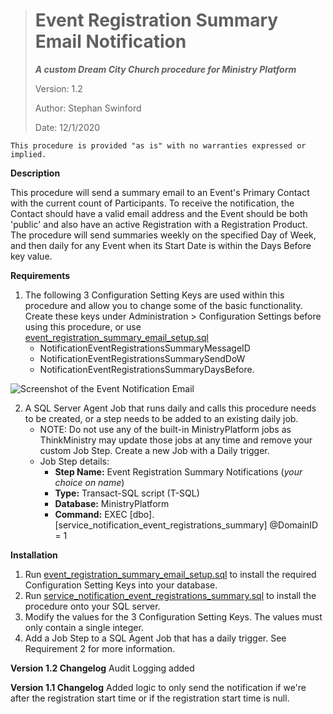 > # Event Registration Summary Email Notification
> ***A custom Dream City Church procedure for Ministry Platform***
>
> Version: 1.2
>
> Author: Stephan Swinford
>
> Date: 12/1/2020

`This procedure is provided "as is" with no warranties expressed or implied.`

**Description**

This procedure will send a summary email to an Event's Primary Contact with the current count of Participants. To receive the notification, the Contact should have a valid email address and the Event should be both 'public' and also have an active Registration with a Registration Product. The procedure will send summaries weekly on the specified Day of Week, and then daily for any Event when its Start Date is within the Days Before key value.

**Requirements**

 1. The following 3 Configuration Setting Keys are used within this procedure and allow you to change some of the basic functionality. Create these keys under Administration > Configuration Settings before using this procedure, or use [event_registration_summary_email_setup.sql](event_registration_summary_email_setup.sql)
    * NotificationEventRegistrationsSummaryMessageID
    * NotificationEventRegistrationsSummarySendDoW
    * NotificationEventRegistrationsSummaryDaysBefore.

![Screenshot of the Event Notification Email](https://dccusstorage.blob.core.windows.net/public/event-registration-summary-example.png)

2. A SQL Server Agent Job that runs daily and calls this procedure needs to be created, or a step needs to be added to an existing daily job.
    * NOTE: Do not use any of the built-in MinistryPlatform jobs as ThinkMinistry may update those jobs at any time and remove your custom Job Step. Create a new Job with a Daily trigger.
    * Job Step details:
      * **Step Name:** Event Registration Summary Notifications (*your choice on name*)
      * **Type:** Transact-SQL script (T-SQL)
      * **Database:** MinistryPlatform
      * **Command:** EXEC [dbo].[service_notification_event_registrations_summary] @DomainID = 1
      
**Installation**
1. Run [event_registration_summary_email_setup.sql](event_registration_summary_email_setup.sql) to install the required Configuration Setting Keys into your database.
2. Run [service_notification_event_registrations_summary.sql](service_notification_event_registrations_summary.sql) to install the procedure onto your SQL server.
3. Modify the values for the 3 Configuration Setting Keys. The values must only contain a single integer.
4. Add a Job Step to a SQL Agent Job that has a daily trigger. See Requirement 2 for more information.

**Version 1.2 Changelog**
Audit Logging added

**Version 1.1 Changelog**
Added logic to only send the notification if we're after the registration
start time or if the registration start time is null.
